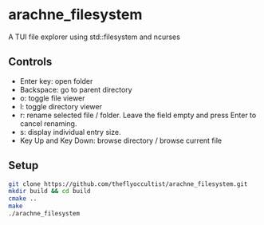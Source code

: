 # arachne_filesystem
A TUI file explorer using std::filesystem and ncurses

## Controls

- Enter key: open folder
- Backspace: go to parent directory
- o: toggle file viewer
- l: toggle directory viewer
- r: rename selected file / folder. Leave the field empty and press Enter to cancel renaming.
- s: display individual entry size.
- Key Up and Key Down: browse directory / browse current file

## Setup

```bash
git clone https://github.com/theflyoccultist/arachne_filesystem.git
mkdir build && cd build
cmake ..
make
./arachne_filesystem
```

